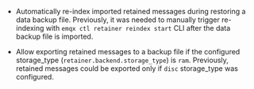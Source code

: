 - Automatically re-index imported retained messages during restoring a data backup file. Previously, it was needed to manually trigger re-indexing with `emqx ctl retainer reindex start` CLI
  after the data backup file is imported.

- Allow exporting retained messages to a backup file if the configured storage_type (`retainer.backend.storage_type`) is `ram`. Previously, retained messages could be exported only if `disc` storage_type was configured.
